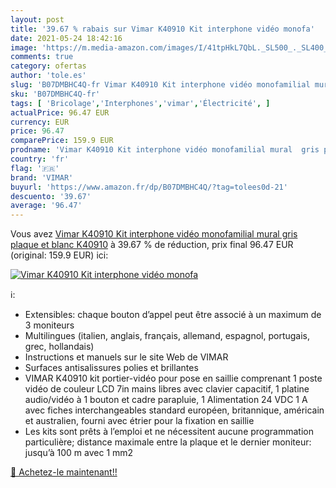 ```yaml
---
layout: post
title: '39.67 % rabais sur Vimar K40910 Kit interphone vidéo monofa'
date: 2021-05-24 18:42:16
image: 'https://m.media-amazon.com/images/I/41tpHkL7QbL._SL500_._SL400_.jpg'
comments: true
category: ofertas
author: 'tole.es'
slug: 'B07DMBHC4Q-fr Vimar K40910 Kit interphone vidéo monofamilial mural gris...'
sku: 'B07DMBHC4Q-fr'
tags: [ 'Bricolage','Interphones','vimar','Électricité', ]
actualPrice: 96.47 EUR
currency: EUR
price: 96.47
comparePrice: 159.9 EUR
prodname: 'Vimar K40910 Kit interphone vidéo monofamilial mural  gris plaque et blanc  K40910'
country: 'fr'
flag: '🇫🇷'
brand: 'VIMAR'
buyurl: 'https://www.amazon.fr/dp/B07DMBHC4Q/?tag=tolees0d-21'
descuento: '39.67'
average: '96.47'
---
```


Vous avez [Vimar K40910 Kit interphone vidéo monofamilial mural  gris plaque et blanc  K40910](https://www.amazon.fr/dp/B07DMBHC4Q/?tag=tolees0d-21)  à  39.67 % de réduction, prix final  96.47 EUR (original: 159.9 EUR) ici:

[![Vimar K40910 Kit interphone vidéo monofa](https://m.media-amazon.com/images/I/41tpHkL7QbL._SL500_._SL400_.jpg)](https://www.amazon.fr/dp/B07DMBHC4Q/?tag=tolees0d-21)

ℹ️:

- Extensibles: chaque bouton d’appel peut être associé à un maximum de 3 moniteurs
- Multilingues (italien, anglais, français, allemand, espagnol, portugais, grec, hollandais)
- Instructions et manuels sur le site Web de VIMAR
- Surfaces antisalissures polies et brillantes
- VIMAR K40910 kit portier-vidéo pour pose en saillie comprenant 1 poste vidéo de couleur LCD 7in mains libres avec clavier capacitif, 1 platine audio/vidéo à 1 bouton et cadre parapluie, 1 Alimentation 24 VDC 1 A avec fiches interchangeables standard européen, britannique, américain et australien, fourni avec étrier pour la fixation en saillie
- Les kits sont prêts à l’emploi et ne nécessitent aucune programmation particulière; distance maximale entre la plaque et le dernier moniteur: jusqu’à 100 m avec 1 mm2

[🛒 Achetez-le maintenant!!](https://www.amazon.fr/dp/B07DMBHC4Q/?tag=tolees0d-21)
